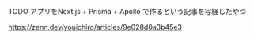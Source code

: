 TODO アプリをNext.js + Prisma + Apollo で作るという記事を写経したやつ

https://zenn.dev/youichiro/articles/9e028d0a3b45e3